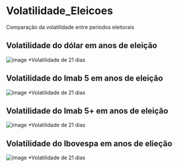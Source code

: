 # Volatilidade_Eleicoes
 Comparação da volatilidade entre períodos eleitorais 
 
 ## Volatilidade do dólar em anos de eleição 
![image](https://user-images.githubusercontent.com/63247251/117327088-9f74dd00-ae68-11eb-9c56-c5be99ab58b4.png)
*Volatilidade de 21 dias

## Volatilidade do Imab 5 em anos de eleição
![image](https://user-images.githubusercontent.com/63247251/117327332-dd720100-ae68-11eb-9e9a-b9c5f0f82f7b.png)
*Volatilidade de 21 dias

## Volatilidade do Imab 5+ em anos de eleição
![image](https://user-images.githubusercontent.com/63247251/117327454-fda1c000-ae68-11eb-81a5-2b3b9fd2b7a0.png)
*Volatilidade de 21 dias

## Volatilidade do Ibovespa em anos de elieção
![image](https://user-images.githubusercontent.com/63247251/117327530-13af8080-ae69-11eb-995d-0e9695d481d3.png)
*Volatilidade de 21 dias
